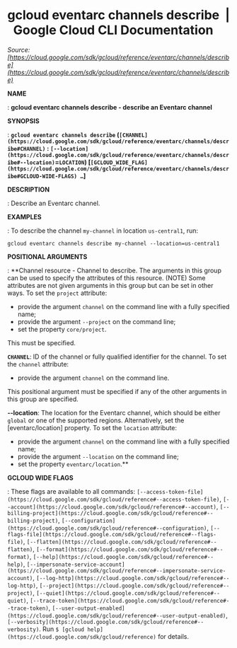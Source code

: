 # gcloud eventarc channels describe  |  Google Cloud CLI Documentation

*Source: [https://cloud.google.com/sdk/gcloud/reference/eventarc/channels/describe](https://cloud.google.com/sdk/gcloud/reference/eventarc/channels/describe)*

**NAME**

: **gcloud eventarc channels describe - describe an Eventarc channel**

**SYNOPSIS**

: **`gcloud eventarc channels describe` (`[CHANNEL](https://cloud.google.com/sdk/gcloud/reference/eventarc/channels/describe#CHANNEL)` : `[--location](https://cloud.google.com/sdk/gcloud/reference/eventarc/channels/describe#--location)`=`LOCATION`) [`[GCLOUD_WIDE_FLAG](https://cloud.google.com/sdk/gcloud/reference/eventarc/channels/describe#GCLOUD-WIDE-FLAGS) …`]**

**DESCRIPTION**

: Describe an Eventarc channel.

**EXAMPLES**

: To describe the channel `my-channel` in location
`us-central1`, run:

```
gcloud eventarc channels describe my-channel --location=us-central1
```

**POSITIONAL ARGUMENTS**

: **Channel resource - Channel to describe. The arguments in this group can be used
to specify the attributes of this resource. (NOTE) Some attributes are not given
arguments in this group but can be set in other ways.
To set the `project` attribute:

- provide the argument `channel` on the command line with a fully
specified name;
- provide the argument `--project` on the command line;
- set the property `core/project`.

This must be specified.

**`CHANNEL`**:
ID of the channel or fully qualified identifier for the channel.
To set the `channel` attribute:

- provide the argument `channel` on the command line.

This positional argument must be specified if any of the other arguments in this
group are specified.

**--location**:
The location for the Eventarc channel, which should be either
``global`` or one of the supported regions.
Alternatively, set the [eventarc/location] property.
To set the `location` attribute:

- provide the argument `channel` on the command line with a fully
specified name;
- provide the argument `--location` on the command line;
- set the property `eventarc/location`.**

**GCLOUD WIDE FLAGS**

: These flags are available to all commands: `[--access-token-file](https://cloud.google.com/sdk/gcloud/reference#--access-token-file)`,
`[--account](https://cloud.google.com/sdk/gcloud/reference#--account)`, `[--billing-project](https://cloud.google.com/sdk/gcloud/reference#--billing-project)`,
`[--configuration](https://cloud.google.com/sdk/gcloud/reference#--configuration)`,
`[--flags-file](https://cloud.google.com/sdk/gcloud/reference#--flags-file)`,
`[--flatten](https://cloud.google.com/sdk/gcloud/reference#--flatten)`, `[--format](https://cloud.google.com/sdk/gcloud/reference#--format)`, `[--help](https://cloud.google.com/sdk/gcloud/reference#--help)`, `[--impersonate-service-account](https://cloud.google.com/sdk/gcloud/reference#--impersonate-service-account)`,
`[--log-http](https://cloud.google.com/sdk/gcloud/reference#--log-http)`,
`[--project](https://cloud.google.com/sdk/gcloud/reference#--project)`, `[--quiet](https://cloud.google.com/sdk/gcloud/reference#--quiet)`, `[--trace-token](https://cloud.google.com/sdk/gcloud/reference#--trace-token)`, `[--user-output-enabled](https://cloud.google.com/sdk/gcloud/reference#--user-output-enabled)`,
`[--verbosity](https://cloud.google.com/sdk/gcloud/reference#--verbosity)`.
Run `$ [gcloud help](https://cloud.google.com/sdk/gcloud/reference)` for details.